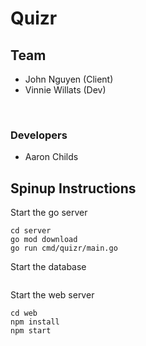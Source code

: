 # Quizr

## Team

- John Nguyen (Client)
- Vinnie Willats (Dev)

<br />

### **Developers**
- Aaron Childs 



## Spinup Instructions

Start the go server

```
cd server
go mod download
go run cmd/quizr/main.go
```

Start the database

```

```

Start the web server

```
cd web
npm install
npm start
```
